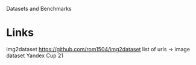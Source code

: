 Datasets and Benchmarks

# Links

img2dataset
https://github.com/rom1504/img2dataset
list of urls → image dataset
Yandex Cup 21